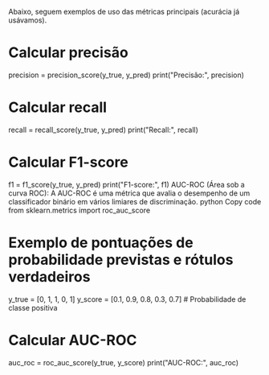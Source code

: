 Abaixo, seguem exemplos de uso das métricas principais (acurácia já usávamos).


# Calcular precisão
precision = precision_score(y_true, y_pred)
print("Precisão:", precision)

# Calcular recall
recall = recall_score(y_true, y_pred)
print("Recall:", recall)

# Calcular F1-score
f1 = f1_score(y_true, y_pred)
print("F1-score:", f1)
AUC-ROC (Área sob a curva ROC):
A AUC-ROC é uma métrica que avalia o desempenho de um classificador binário em vários limiares de discriminação.
python
Copy code
from sklearn.metrics import roc_auc_score

# Exemplo de pontuações de probabilidade previstas e rótulos verdadeiros
y_true = [0, 1, 1, 0, 1]
y_score = [0.1, 0.9, 0.8, 0.3, 0.7]  # Probabilidade de classe positiva

# Calcular AUC-ROC
auc_roc = roc_auc_score(y_true, y_score)
print("AUC-ROC:", auc_roc)
